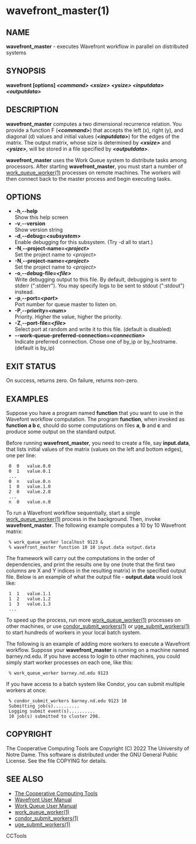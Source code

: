 






















# wavefront_master(1)

## NAME
**wavefront_master** - executes Wavefront workflow in parallel on distributed systems

## SYNOPSIS
**wavefront [options] _&lt;command&gt;_ _&lt;xsize&gt;_ _&lt;ysize&gt;_ _&lt;inputdata&gt;_ _&lt;outputdata&gt;_**

## DESCRIPTION

**wavefront_master** computes a two dimensional recurrence relation. You
provide a function F (**_&lt;command&gt;_**) that accepts the left (x), right
(y), and diagonal (d) values and initial values (**_&lt;inputdata&gt;_**) for
the edges of the matrix. The output matrix, whose size is determined by
**_&lt;xsize&gt;_** and **_&lt;ysize&gt;_**, will be stored in a file specified
by **_&lt;outputdata&gt;_**.

**wavefront_master** uses the Work Queue system to distribute tasks among
processors. After starting **wavefront_master**, you must start a number of
[work_queue_worker(1)](work_queue_worker.md) processes on remote machines.  The workers will
then connect back to the master process and begin executing tasks.

## OPTIONS


- **-h**,**--help**<br />Show this help screen
- **-v**,**--version**<br />Show version string
- **-d**,**--debug=_&lt;subsystem&gt;_**<br />Enable debugging for this subsystem. (Try -d all to start.)
- **-N**,**--project-name=_&lt;project&gt;_**<br />Set the project name to _&lt;project&gt;_
- **-N**,**--project-name=_&lt;project&gt;_**<br />Set the project name to _&lt;project&gt;_
- **-o**,**--debug-file=_&lt;file&gt;_**<br />Write debugging output to this file. By default, debugging is sent to stderr (":stderr"). You may specify logs to be sent to stdout (":stdout") instead.
- **-p**,**--port=_&lt;port&gt;_**<br />Port number for queue master to listen on.
- **-P**,**--priority=_&lt;num&gt;_**<br />Priority. Higher the value, higher the priority.
- **-Z**,**--port-file=_&lt;file&gt;_**<br />Select port at random and write it to this file.  (default is disabled)
- **--work-queue-preferred-connection=_&lt;connection&gt;_**<br />Indicate preferred connection. Chose one of by_ip or by_hostname. (default is by_ip)


## EXIT STATUS
On success, returns zero.  On failure, returns non-zero.

## EXAMPLES

Suppose you have a program named **function** that you want to use in the
Wavefont workflow computation. The program **function**, when invoked as
**function a b c**, should do some computations on files **a**, **b** and
**c** and produce some output on the standard output.

Before running **wavefront_master**, you need to create a file, say
**input.data**, that lists initial values of the matrix (values on the left
and bottom edges), one per line:

```
 0	0	value.0.0
 0	1	value.0.1
 ...
 0	n	value.0.n
 1	0	value.1.0
 2	0	value.2.0
 ...
 n	0	value.n.0
```

To run a Wavefront workflow sequentially, start a single
[work_queue_worker(1)](work_queue_worker.md) process in the background. Then, invoke
**wavefront_master**. The following example computes a 10 by 10 Wavefront
matrix:

```
 % work_queue_worker localhost 9123 &
 % wavefront_master function 10 10 input.data output.data
```

The framework will carry out the computations in the order of dependencies, and
print the results one by one (note that the first two columns are X and Y
indices in the resulting matrix) in the specified output file. Below is an
example of what the output file - **output.data** would look like:

```
 1	1	value.1.1
 1	2	value.1.2
 1	3	value.1.3
 ...
```

To speed up the process, run more [work_queue_worker(1)](work_queue_worker.md) processes on
other machines, or use [condor_submit_workers(1)](condor_submit_workers.md) or
[uge_submit_workers(1)](uge_submit_workers.md) to start hundreds of workers in your local batch
system.

The following is an example of adding more workers to execute a Wavefront
workflow. Suppose your **wavefront_master** is running on a machine named
barney.nd.edu. If you have access to login to other machines, you could simply
start worker processes on each one, like this:

```
 % work_queue_worker barney.nd.edu 9123
```

If you have access to a batch system like Condor, you can submit multiple
workers at once:

```
 % condor_submit_workers barney.nd.edu 9123 10
 Submitting job(s)..........
 Logging submit event(s)..........
 10 job(s) submitted to cluster 298.
```

## COPYRIGHT

The Cooperative Computing Tools are Copyright (C) 2022 The University of Notre Dame.  This software is distributed under the GNU General Public License.  See the file COPYING for details.

## SEE ALSO


- [The Cooperative Computing Tools]("http://ccl.cse.nd.edu/software/manuals")
- [Wavefront User Manual]("http://ccl.cse.nd.edu/software/manuals/wavefront.html")
- [Work Queue User Manual]("http://ccl.cse.nd.edu/software/manuals/workqueue.html")
- [work_queue_worker(1)](work_queue_worker.md)
- [condor_submit_workers(1)](condor_submit_workers.md)
- [uge_submit_workers(1)](uge_submit_workers.md)


CCTools
